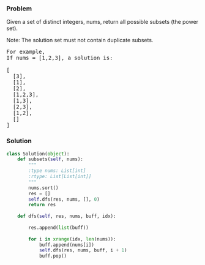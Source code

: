 ### Problem
Given a set of distinct integers, nums, return all possible subsets (the power set).

Note: The solution set must not contain duplicate subsets.
<pre>
For example,
If nums = [1,2,3], a solution is:

[
  [3],
  [1],
  [2],
  [1,2,3],
  [1,3],
  [2,3],
  [1,2],
  []
]
</pre>

### Solution

```python
class Solution(object):
    def subsets(self, nums):
        """
        :type nums: List[int]
        :rtype: List[List[int]]
        """
        nums.sort()
        res = []
        self.dfs(res, nums, [], 0)
        return res
    
    def dfs(self, res, nums, buff, idx):
        
        res.append(list(buff))
        
        for i in xrange(idx, len(nums)):
            buff.append(nums[i])
            self.dfs(res, nums, buff, i + 1)
            buff.pop()
        
```